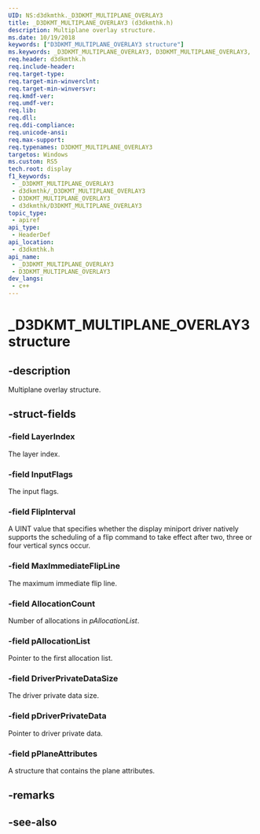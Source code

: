 ```yaml
---
UID: NS:d3dkmthk._D3DKMT_MULTIPLANE_OVERLAY3
title: _D3DKMT_MULTIPLANE_OVERLAY3 (d3dkmthk.h)
description: Multiplane overlay structure.
ms.date: 10/19/2018
keywords: ["D3DKMT_MULTIPLANE_OVERLAY3 structure"]
ms.keywords: _D3DKMT_MULTIPLANE_OVERLAY3, D3DKMT_MULTIPLANE_OVERLAY3,
req.header: d3dkmthk.h
req.include-header: 
req.target-type: 
req.target-min-winverclnt: 
req.target-min-winversvr: 
req.kmdf-ver: 
req.umdf-ver: 
req.lib: 
req.dll: 
req.ddi-compliance: 
req.unicode-ansi: 
req.max-support: 
req.typenames: D3DKMT_MULTIPLANE_OVERLAY3
targetos: Windows
ms.custom: RS5
tech.root: display
f1_keywords:
 - _D3DKMT_MULTIPLANE_OVERLAY3
 - d3dkmthk/_D3DKMT_MULTIPLANE_OVERLAY3
 - D3DKMT_MULTIPLANE_OVERLAY3
 - d3dkmthk/D3DKMT_MULTIPLANE_OVERLAY3
topic_type:
 - apiref
api_type:
 - HeaderDef
api_location:
 - d3dkmthk.h
api_name:
 - _D3DKMT_MULTIPLANE_OVERLAY3
 - D3DKMT_MULTIPLANE_OVERLAY3
dev_langs:
 - c++
---
```


# _D3DKMT_MULTIPLANE_OVERLAY3 structure


## -description

Multiplane overlay structure.

## -struct-fields

### -field LayerIndex

The layer index.

### -field InputFlags

The input flags.

### -field FlipInterval

A UINT value that specifies whether the display miniport driver natively supports the scheduling of a flip command to take effect after two, three or four vertical syncs occur.

### -field MaxImmediateFlipLine

The maximum immediate flip line.

### -field AllocationCount

Number of allocations in *pAllocationList*.

### -field pAllocationList

Pointer to the first allocation list.

### -field DriverPrivateDataSize

The driver private data size.

### -field pDriverPrivateData

Pointer to driver private data.

### -field pPlaneAttributes

 
A structure that contains the plane attributes.

## -remarks

## -see-also


